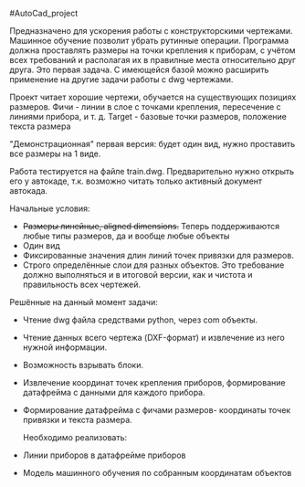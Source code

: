 #AutoCad_project

  Предназначено для ускорения работы с конструкторскими чертежами. Машинное обучение позволит убрать рутинные операции. Программа должна проставлять размеры на точки крепления к приборам, с учётом всех требований и располагая их в правилные места относительно друг друга. Это первая задача. С имеющейся базой можно расширить применение на другие задачи работы с dwg чертежами.

  Проект читает хорошие чертежи, обучается на существующих позициях размеров. Фичи - линии в слое с точками крепления, пересечение с линиями прибора, и т. д. Target - базовые точки размеров, положение текста размера

  "Демонстрационная" первая версия: будет один вид, нужно проставить все размеры на 1 виде.

  Работа тестируется на файле train.dwg. Предварительно нужно открыть его у автокаде, т.к. возможно читать только активный документ автокада.
  
  
   Начальные условия:
   
  - ~~Размеры линейные, aligned dimensions.~~ Теперь поддерживаются любые типы размеров, да и вообще любые объекты
  - Один вид
  - Фиксированные значения длин линий точек привязки для размеров.
  - Строго определённые слои для разных объектов. Это требование должно выполняться и в итоговой версии, как и чистота и правильность всех чертежей.
  
  
   Решённые на данный момент задачи:  
  - Чтение dwg файла средствами python, через com объекты. 
  - Чтение данных всего чертежа (DXF-формат) и извлечение из него нужной информации.
  - Возможность взрывать блоки.
  - Извлечение координат точек крепления приборов, формирование датафрейма с данными для каждого прибора.
  - Формирование датафрейма с фичами размеров- координаты точек привязки и текста размера.
 

  
    Необходимо реализовать:
   - Линии приборов в датафрейме приборов
   - Модель машинного обучения по собранным координатам объектов
